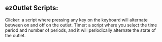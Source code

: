 ## ezOutlet Scripts:

Clicker: a script where pressing any key on the keyboard will alternate between on and off on the outlet.
Timer: a script where you select the time period and number of periods, and it will periodically alternate the state of the outlet.
